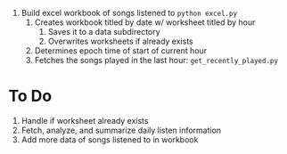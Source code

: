 1. Build excel workbook of songs listened to `python excel.py`    
    1. Creates workbook titled by date w/ worksheet titled by hour
        1. Saves it to a data subdirectory
        2. Overwrites worksheets if already exists
    2. Determines epoch time of start of current hour
    3. Fetches the songs played in the last hour: `get_recently_played.py`

# To Do
1. Handle if worksheet already exists
2. Fetch, analyze, and summarize daily listen information
3. Add more data of songs listened to in workbook